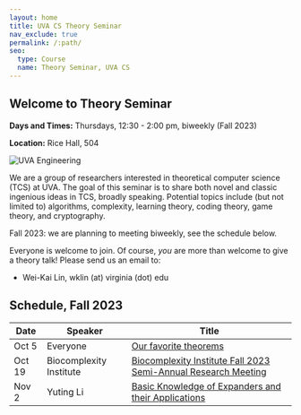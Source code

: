 ```yaml
---
layout: home
title: UVA CS Theory Seminar
nav_exclude: true
permalink: /:path/
seo:
  type: Course
  name: Theory Seminar, UVA CS
---
```


Welcome to Theory Seminar
----------------------------------------
**Days and Times:** Thursdays, 12:30 - 2:00 pm, biweekly (Fall 2023)

**Location:** Rice Hall, 504

![UVA Engineering](assets/images/uva-eng.png)

We are a group of researchers interested in theoretical computer science (TCS) at UVA.
The goal of this seminar is to share both novel and classic ingenious ideas 
in TCS, broadly speaking.
Potential topics include (but not limited to) algorithms, complexity,
learning theory, coding theory, game theory, and cryptography.

Fall 2023: we are planning to meeting biweekly, see the schedule below.

Everyone is welcome to join.
Of course, *you* are more than welcome to give a theory talk! 
Please send us an email to:

- Wei-Kai Lin, wklin (at) virginia (dot) edu

Schedule, Fall 2023
----------------------------------------

|Date    |Speaker               |Title                                    |
|--------|----------------------|-----------------------------------------|
|Oct 5   |Everyone              |[Our favorite theorems](20231005-fav-thm.md)                            |
|Oct 19  |Biocomplexity Institute  | [Biocomplexity Institute Fall 2023 Semi-Annual Research Meeting](https://biocomplexity.virginia.edu/event/biocomplexity-institute-fall-2023-semi-annual-research-meeting)      |
|Nov 2   |Yuting Li  | [Basic Knowledge of Expanders and their Applications](20231102-expanders.md)  |

